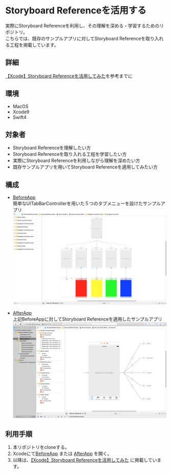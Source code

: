 # Storyboard Referenceを活用する
実際にStoryboard Referenceを利用し、その理解を深める・学習するためのリポジトリ。  
こちらでは、既存のサンプルアプリに対してStoryboard Referenceを取り入れる工程を掲載しています。

## 詳細
[【Xcode】Storyboard Referenceを活用してみた](https://qiita.com/_CHUBURA/items/03a3cddf8fe17361c5b2)を参考までに

## 環境
- MacOS
- Xcode9
- Swift4 

## 対象者
- Storyboard Referenceを理解したい方
- Storyboard Referenceを取り入れる工程を学習したい方
- 実際にStoryboard Referenceを利用しながら理解を深めたい方
- 既存サンプルアプリを用いてStoryboard Referenceを適用してみたい方

## 構成
- [BeforeApp](/BeforeApp)  
簡単なUITabBarControllerを用いた５つのタブメニューを設けたサンプルアプリ<img src="storyboard_reference_before_app_view.png" width="500">

- [AfterApp](/AfterApp)  
上記BeforeAppに対してStoryboard Referenceを適用したサンプルアプリ<img src="storyboard_reference_after_app_view.png" width="500">

## 利用手順
1. 本リポジトリをcloneする。
2. Xcodeにて[BeforeApp](/BeforeApp) または [AfterApp](/AfterApp) を開く。
3. 以降は、[【Xcode】Storyboard Referenceを活用してみた](https://qiita.com/_CHUBURA/items/03a3cddf8fe17361c5b2) に掲載しています。
